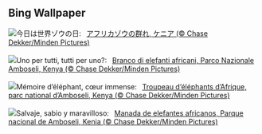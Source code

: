 ## Bing Wallpaper
![](https://www.bing.com/th?id=OHR.KenyaElephants_JA-JP2052759218_UHD.jpg&w=1000)今日は世界ゾウの日:&nbsp;&ensp;[アフリカゾウの群れ, ケニア (© Chase Dekker/Minden Pictures)](https://www.bing.com/th?id=OHR.KenyaElephants_JA-JP2052759218_UHD.jpg)
<br><br/>
![](https://www.bing.com/th?id=OHR.KenyaElephants_IT-IT2826374695_UHD.jpg&w=1000)Uno per tutti, tutti per uno?:&nbsp;&ensp;[Branco di elefanti africani, Parco Nazionale Amboseli, Kenya (© Chase Dekker/Minden Pictures)](https://www.bing.com/th?id=OHR.KenyaElephants_IT-IT2826374695_UHD.jpg)
<br><br/>
![](https://www.bing.com/th?id=OHR.KenyaElephants_FR-FR5329216904_UHD.jpg&w=1000)Mémoire d’éléphant, cœur immense:&nbsp;&ensp;[Troupeau d’éléphants d’Afrique, parc national d’Amboseli, Kenya (© Chase Dekker/Minden Pictures)](https://www.bing.com/th?id=OHR.KenyaElephants_FR-FR5329216904_UHD.jpg)
<br><br/>
![](https://www.bing.com/th?id=OHR.KenyaElephants_ES-ES4146810031_UHD.jpg&w=1000)Salvaje, sabio y maravilloso:&nbsp;&ensp;[Manada de elefantes africanos, Parque nacional de Amboseli, Kenia (© Chase Dekker/Minden Pictures)](https://www.bing.com/th?id=OHR.KenyaElephants_ES-ES4146810031_UHD.jpg)
<br><br/>
